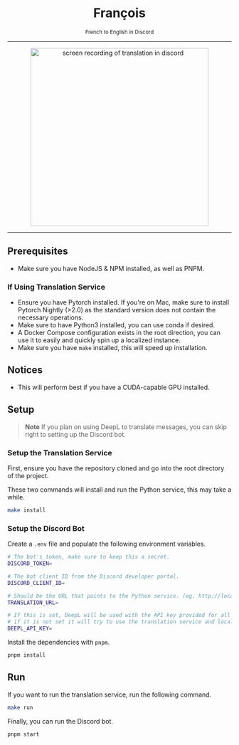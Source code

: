 <div align="center">
  <h1>François</h1>
  <sub>French to English in Discord</sub>
</div>

---
<div align="center">
  <img alt="screen recording of translation in discord" src="https://user-images.githubusercontent.com/9158485/219866528-211dd2db-1753-41df-ba3f-ea8beea39ab7.gif" width="400" />
</div>

---

## Prerequisites

- Make sure you have NodeJS & NPM installed, as well as PNPM.

### If Using Translation Service

- Ensure you have Pytorch installed. If you're on Mac, make sure to install Pytorch Nightly (>2.0) as the standard version does not contain the necessary operations.
- Make sure to have Python3 installed, you can use conda if desired.
- A Docker Compose configuration exists in the root direction, you can use it to easily and quickly spin up a localized instance.
- Make sure you have `make` installed, this will speed up installation.

## Notices

- This will perform best if you have a CUDA-capable GPU installed.

## Setup

> **Note**
> If you plan on using DeepL to translate messages, you can skip right to setting up the Discord bot.

### Setup the Translation Service

First, ensure you have the repository cloned and go into the root directory of the project.

These two commands will install and run the Python service, this may take a while.

```bash
make install
```

### Setup the Discord Bot

Create a `.env` file and populate the following environment variables.

```bash
# The bot's token, make sure to keep this a secret.
DISCORD_TOKEN=

# The bot client ID from the Discord developer portal.
DISCORD_CLIENT_ID=

# Should be the URL that points to the Python service. (eg. http://localhost:8000)
TRANSLATION_URL=

# If this is set, DeepL will be used with the API key provided for all translations,
# if it is not set it will try to use the translation service and local model.
DEEPL_API_KEY=
```

Install the dependencies with `pnpm`.

```bash
pnpm install
```

## Run

If you want to run the translation service, run the following command.

```bash
make run
```

Finally, you can run the Discord bot.

```bash
pnpm start
```
